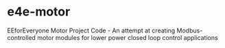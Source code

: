 # e4e-motor
EEforEveryone Motor Project Code - An attempt at creating Modbus-controlled motor modules for lower power closed loop control applications
